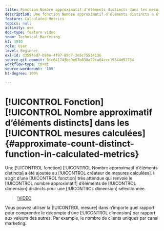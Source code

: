 ```yaml
---
title: Fonction Nombre approximatif d’éléments distincts dans les mesures calculées
description: Une fonction Nombre approximatif d’éléments distincts a été ajoutée au créateur de mesures calculées. Il sʼagit dʼune fonction très attendue qui renvoie le nombre approximatif d’éléments de dimension distincts pour une dimension sélectionnée.
feature: Calculated Metrics
topics: null
activity: use
doc-type: feature video
team: Technical Marketing
kt: 1910
role: User
level: Beginner
exl-id: d3594ed7-b90e-4f97-89c7-3e6c75534136
source-git-commit: 8fc641743bc9e07b838a22ca64ccc15344d52764
workflow-type: tm+mt
source-wordcount: '109'
ht-degree: 100%

---
```


# [!UICONTROL Fonction] [!UICONTROL Nombre approximatif d’éléments distincts] dans les [!UICONTROL mesures calculées]{#approximate-count-distinct-function-in-calculated-metrics}

Une [!UICONTROL fonction] [!UICONTROL Nombre approximatif d’éléments distincts] a été ajoutée au [!UICONTROL créateur de mesures calculées]. Il sʼagit dʼune [!UICONTROL fonction] très attendue qui renvoie le [!UICONTROL nombre approximatif] dʼéléments de [!UICONTROL dimension] distincts pour une [!UICONTROL dimension] sélectionnée.

>[!VIDEO](https://video.tv.adobe.com/v/23722/?quality=12&learn=on)

Vous pouvez utiliser la [!UICONTROL mesure] dans n’importe quel rapport pour comprendre le décompte d’une [!UICONTROL dimension] par rapport aux valeurs des autres. Par exemple, le nombre de clients uniques par canal marketing.
